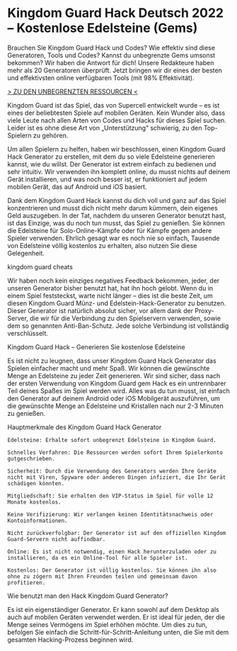 # Kingdom Guard Hack Deutsch 2022 – Kostenlose Edelsteine (Gems)
Brauchen Sie Kingdom Guard Hack und Codes? Wie effektiv sind diese Generatoren, Tools und Codes? Kannst du unbegrenzte Gems umsonst bekommen? Wir haben die Antwort für dich! Unsere Redakteure haben mehr als 20 Generatoren überprüft. Jetzt bringen wir dir eines der besten und effektivsten online verfügbaren Tools (mit 98% Effektivität).

[> ZU DEN UNBEGRENZTEN RESSOURCEN <](https://gutespiele.top/kingdom-guard-hack-deutsch-kostenlose-edelsteine-gems/)

Kingdom Guard ist das Spiel, das von Supercell entwickelt wurde – es ist eines der beliebtesten Spiele auf mobilen Geräten. Kein Wunder also, dass viele Leute nach allen Arten von Codes und Hacks für dieses Spiel suchen. Leider ist es ohne diese Art von „Unterstützung“ schwierig, zu den Top-Spielern zu gehören.

Um allen Spielern zu helfen, haben wir beschlossen, einen Kingdom Guard Hack Generator zu erstellen, mit dem du so viele Edelsteine generieren kannst, wie du willst. Der Generator ist extrem einfach zu bedienen und sehr intuitiv. Wir verwenden ihn komplett online, du musst nichts auf deinem Gerät installieren, und was noch besser ist, er funktioniert auf jedem mobilen Gerät, das auf Android und iOS basiert.

Dank dem Kingdom Guard Hack kannst du dich voll und ganz auf das Spiel konzentrieren und musst dich nicht mehr darum kümmern, dein eigenes Geld auszugeben. In der Tat, nachdem du unseren Generator benutzt hast, ist das Einzige, was du noch tun musst, das Spiel zu genießen. Sie können die Edelsteine für Solo-Online-Kämpfe oder für Kämpfe gegen andere Spieler verwenden. Ehrlich gesagt war es noch nie so einfach, Tausende von Edelsteine völlig kostenlos zu erhalten, also nutzen Sie diese Gelegenheit.

kingdom guard cheats

Wir haben noch kein einziges negatives Feedback bekommen, jeder, der unseren Generator bisher benutzt hat, hat ihn hoch gelobt. Wenn du in einem Spiel feststeckst, warte nicht länger – dies ist die beste Zeit, um diesen Kingdom Guard Münz- und Edelstein-Hack-Generator zu benutzen. Dieser Generator ist natürlich absolut sicher, vor allem dank der Proxy-Server, die wir für die Verbindung zu den Spielservern verwenden, sowie dem so genannten Anti-Ban-Schutz. Jede solche Verbindung ist vollständig verschlüsselt.

​Kingdom Guard Hack – Generieren Sie kostenlose Edelsteine

Es ist nicht zu leugnen, dass unser Kingdom Guard Hack Generator das Spielen einfacher macht und mehr Spaß. Wir können die gewünschte Menge an Edelsteine zu jeder Zeit generieren. Wir sind sicher, dass nach der ersten Verwendung von Kingdom Guard gem Hack es ein untrennbarer Teil deines Spaßes im Spiel werden wird.
Alles was du tun musst, ist einfach den Generator auf deinem Android oder iOS Mobilgerät auszuführen, um die gewünschte Menge an Edelsteine und Kristallen nach nur 2-3 Minuten zu genießen.

​Hauptmerkmale des Kingdom Guard Hack Generator

    Edelsteine: Erhalte sofort unbegrenzt Edelsteine in Kingdom Guard.

    Schnelles Verfahren: Die Ressourcen werden sofort Ihrem Spielerkonto gutgeschrieben.

    Sicherheit: Durch die Verwendung des Generators werden Ihre Geräte nicht mit Viren, Spyware oder anderen Dingen infiziert, die Ihr Gerät schädigen könnten.

    Mitgliedschaft: Sie erhalten den VIP-Status im Spiel für volle 12 Monate kostenlos.

    Keine Verifizierung: Wir verlangen keinen Identitätsnachweis oder Kontoinformationen.

    Nicht zurückverfolgbar: Der Generator ist auf den offiziellen Kingdom Guard-Servern nicht auffindbar.

    Online: Es ist nicht notwendig, einen Hack herunterzuladen oder zu installieren, da es ein Online-Tool für alle Spieler ist.

    Kostenlos: Der Generator ist völlig kostenlos. Sie können ihn also ohne zu zögern mit Ihren Freunden teilen und gemeinsam davon profitieren.

​Wie benutzt man den Hack Kingdom Guard Generator?

Es ist ein eigenständiger Generator. Er kann sowohl auf dem Desktop als auch auf mobilen Geräten verwendet werden. Er ist ideal für jeden, der die Menge seines Vermögens im Spiel erhöhen möchte. Um dies zu tun, befolgen Sie einfach die Schritt-für-Schritt-Anleitung unten, die Sie mit dem gesamten Hacking-Prozess beginnen wird.
